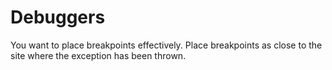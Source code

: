# Debuggers

You want to place breakpoints effectively. Place breakpoints as close to the site where the exception has been thrown.